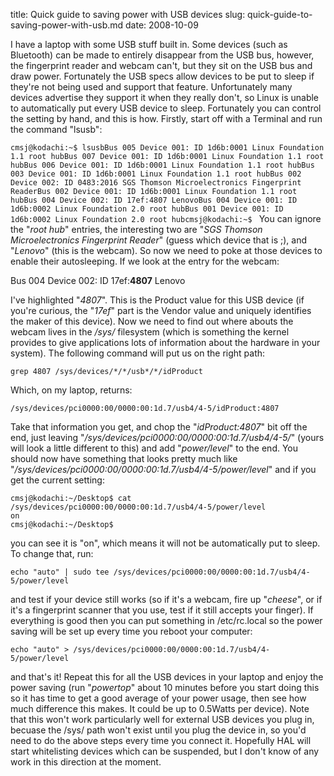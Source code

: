 title: Quick guide to saving power with USB devices
slug: quick-guide-to-saving-power-with-usb.md
date: 2008-10-09


I have a laptop with some USB stuff built in. Some devices (such as Bluetooth) can be made to entirely disappear from the USB bus, however, the fingerprint reader and webcam can't, but they sit on the USB bus and draw power.
Fortunately the USB specs allow devices to be put to sleep if they're not being used and support that feature. Unfortunately many devices advertise they support it when they really don't, so Linux is unable to automatically put every USB device to sleep.
Fortunately you can control the setting by hand, and this is how. Firstly, start off with a Terminal and run the command "lsusb":

`cmsj@kodachi:~$ lsusbBus 005 Device 001: ID 1d6b:0001 Linux Foundation 1.1 root hubBus 007 Device 001: ID 1d6b:0001 Linux Foundation 1.1 root hubBus 006 Device 001: ID 1d6b:0001 Linux Foundation 1.1 root hubBus 003 Device 001: ID 1d6b:0001 Linux Foundation 1.1 root hubBus 002 Device 002: ID 0483:2016 SGS Thomson Microelectronics Fingerprint ReaderBus 002 Device 001: ID 1d6b:0001 Linux Foundation 1.1 root hubBus 004 Device 002: ID 17ef:4807 LenovoBus 004 Device 001: ID 1d6b:0002 Linux Foundation 2.0 root hubBus 001 Device 001: ID 1d6b:0002 Linux Foundation 2.0 root hubcmsj@kodachi:~$ `
You can ignore the "*root hub*" entries, the interesting two are "*SGS Thomson Microelectronics Fingerprint Reader*" (guess which device that is ;), and "*Lenovo*" (this is the webcam).
So now we need to poke at those devices to enable their autosleeping. If we look at the entry for the webcam:

Bus 004 Device 002: ID 17ef:**4807** Lenovo

I've highlighted "*4807*". This is the Product value for this USB device (if you're curious, the "*17ef*" part is the Vendor value and uniquely identifies the maker of this device).
Now we need to find out where abouts the webcam lives in the */sys/* filesystem (which is something the kernel provides to give applications lots of information about the hardware in your system).
The following command will put us on the right path:
```
grep 4807 /sys/devices/*/*/usb*/*/idProduct
```

Which, on my laptop, returns:
```
/sys/devices/pci0000:00/0000:00:1d.7/usb4/4-5/idProduct:4807
```

Take that information you get, and chop the "*idProduct:4807*" bit off the end, just leaving "*/sys/devices/pci0000:00/0000:00:1d.7/usb4/4-5/*" (yours will look a little different to this) and add "*power/level*" to the end.
You should now have something that looks pretty much like "*/sys/devices/pci0000:00/0000:00:1d.7/usb4/4-5/power/level*" and if you get the current setting:
```
cmsj@kodachi:~/Desktop$ cat /sys/devices/pci0000:00/0000:00:1d.7/usb4/4-5/power/level
on
cmsj@kodachi:~/Desktop$
```

you can see it is "on", which means it will not be automatically put to sleep. To change that, run:
```
echo "auto" | sudo tee /sys/devices/pci0000:00/0000:00:1d.7/usb4/4-5/power/level
```

and test if your device still works (so if it's a webcam, fire up "*cheese*", or if it's a fingerprint scanner that you use, test if it still accepts your finger). If everything is good then you can put something in /etc/rc.local so the power saving will be set up every time you reboot your computer:
```
echo "auto" > /sys/devices/pci0000:00/0000:00:1d.7/usb4/4-5/power/level
```

and that's it! Repeat this for all the USB devices in your laptop and enjoy the power saving (run "*powertop*" about 10 minutes before you start doing this so it has time to get a good average of your power usage, then see how much difference this makes. It could be up to 0.5Watts per device). Note that this won't work particularly well for external USB devices you plug in, becuase the /sys/ path won't exist until you plug the device in, so you'd need to do the above steps every time you connect it.
Hopefully HAL will start whitelisting devices which can be suspended, but I don't know of any work in this direction at the moment.